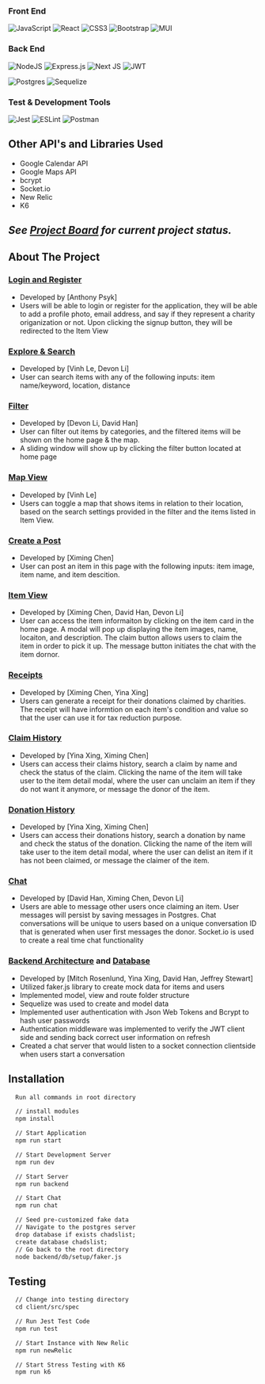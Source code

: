 
### Front End
![JavaScript](https://img.shields.io/badge/javascript-%23323330.svg?style=for-the-badge&logo=javascript&logoColor=%23F7DF1E)
![React](https://img.shields.io/badge/react-%2320232a.svg?style=for-the-badge&logo=react&logoColor=%2361DAFB)
![CSS3](https://img.shields.io/badge/css3-%231572B6.svg?style=for-the-badge&logo=css3&logoColor=white)
![Bootstrap](https://img.shields.io/badge/bootstrap-%23563D7C.svg?style=for-the-badge&logo=bootstrap&logoColor=white)
![MUI](https://img.shields.io/badge/MUI-%230081CB.svg?style=for-the-badge&logo=material-ui&logoColor=white)

### Back End
![NodeJS](https://img.shields.io/badge/node.js-6DA55F?style=for-the-badge&logo=node.js&logoColor=white)
![Express.js](https://img.shields.io/badge/express.js-%23404d59.svg?style=for-the-badge&logo=express&logoColor=%2361DAFB)
![Next JS](https://img.shields.io/badge/Next-black?style=for-the-badge&logo=next.js&logoColor=white)
![JWT](https://img.shields.io/badge/JWT-black?style=for-the-badge&logo=JSON%20web%20tokens)

![Postgres](https://img.shields.io/badge/postgres-%23316192.svg?style=for-the-badge&logo=postgresql&logoColor=white)
![Sequelize](https://img.shields.io/badge/Sequelize-52B0E7?style=for-the-badge&logo=Sequelize&logoColor=white)

### Test & Development Tools
![Jest](https://img.shields.io/badge/-jest-%23C21325?style=for-the-badge&logo=jest&logoColor=white)
![ESLint](https://img.shields.io/badge/ESLint-4B3263?style=for-the-badge&logo=eslint&logoColor=white)
![Postman](https://img.shields.io/badge/Postman-FF6C37?style=for-the-badge&logo=postman&logoColor=white)

## Other API's and Libraries Used
- Google Calendar API
- Google Maps API
- bcrypt
- Socket.io
- New Relic
- K6

## *See [Project Board](https://trello.com/b/yY2RbvWd/agile-sprint-board) for current project status.*

## About The Project
### [Login and Register](components/login)
- Developed by [Anthony Psyk]
- Users will be able to login or register for the application, they will be able to add a profile photo, email address, and say if they represent a charity origanization or not. Upon clicking the signup button, they will be redirected to the Item View

### [Explore & Search](components/Search)
- Developed by [Vinh Le, Devon Li]
- User can search items with any of the following inputs: item name/keyword, location, distance

### [Filter](components/Filter)
- Developed by [Devon Li, David Han]
- User can filter out items by categories, and the filtered items will be shown on the home page & the map.
- A sliding window will show up by clicking the filter button located at home page

### [Map View](components/MapView)
- Developed by [Vinh Le]
- Users can toggle a map that shows items in relation to their location, based on the search settings provided in the filter and the items listed in Item View.

### [Create a Post](components/new-post)
- Developed by [Ximing Chen]
- User can post an item in this page with the following inputs: item image, item name, and item descition.

### [Item View](components/new-post)
- Developed by [Ximing Chen, David Han, Devon Li]
- User can access the item informaiton by clicking on the item card in the home page. A modal will pop up displaying the item images, name, locaiton, and description. The claim button allows users to claim the item in order to pick it up. The message button initiates the chat with the item dornor.

### [Receipts](pages/history/receipts)
- Developed by [Ximing Chen, Yina Xing]
- Users can generate a receipt for their donations claimed by charities. The receipt will have informtion on each item's condition and value so that the user can use it for tax reduction purpose.

### [Claim History](pages/history/claims)
- Developed by [Yina Xing, Ximing Chen]
- Users can access their claims history, search a claim by name and check the status of the claim. Clicking the name of the item will take user to the item detail modal, where the user can unclaim an item if they do not want it anymore, or message the donor of the item.

### [Donation History](pages/history/donations)
- Developed by [Yina Xing, Ximing Chen]
- Users can access their donations history, search a donation by name and check the status of the donation. Clicking the name of the item will take user to the item detail modal, where the user can delist an item if it has not been claimed, or message the claimer of the item.

### [Chat](pages/chat)
- Developed by [David Han, Ximing Chen, Devon Li]
- Users are able to message other users once claiming an item. User messages will persist by saving messages in Postgres. Chat conversations will be unique to users based on a unique conversation ID that is generated when user first messages the donor. Socket.io is used to create a real time chat functionality

### [Backend Architecture](backend/) and [Database](backend/)
- Developed by [Mitch Rosenlund, Yina Xing, David Han, Jeffrey Stewart]
- Utilized faker.js library to create mock data for items and users
- Implemented model, view and route folder structure
- Sequelize was used to create and model data
- Implemented user authentication with Json Web Tokens and Bcrypt to hash user passwords
- Authentication middleware was implemented to verify the JWT client side and sending back correct user information on refresh
- Created a chat server that would listen to a socket connection clientside when users start a conversation

## Installation

```html
  Run all commands in root directory

  // install modules
  npm install

  // Start Application
  npm run start

  // Start Development Server
  npm run dev

  // Start Server
  npm run backend

  // Start Chat
  npm run chat

  // Seed pre-customized fake data
  // Navigate to the postgres server
  drop database if exists chadslist;
  create database chadslist;
  // Go back to the root directory
  node backend/db/setup/faker.js
```

## Testing
```html
  // Change into testing directory
  cd client/src/spec

  // Run Jest Test Code
  npm run test

  // Start Instance with New Relic
  npm run newRelic

  // Start Stress Testing with K6
  npm run k6
```


